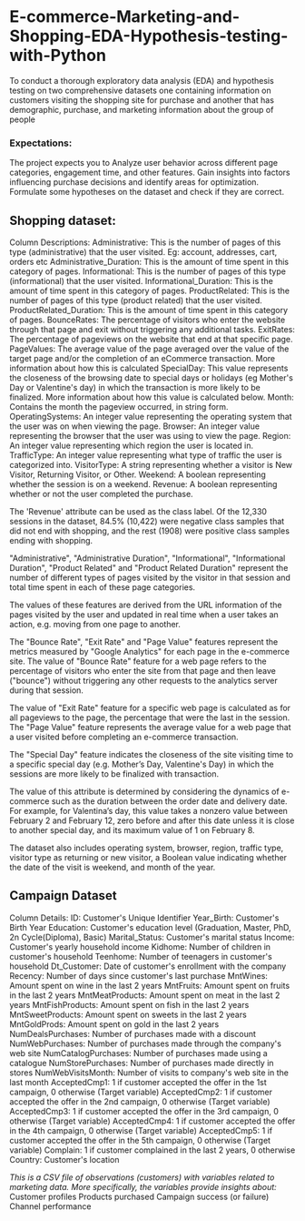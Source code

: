# E-commerce-Marketing-and-Shopping-EDA-Hypothesis-testing-with-Python

To conduct a thorough exploratory data analysis (EDA) and hypothesis testing on two comprehensive datasets one containing information on customers visiting the shopping site for purchase and another that has demographic, purchase, and marketing information about the group of people

### Expectations:
The project expects you to Analyze user behavior across different page categories, engagement time, and other features. Gain insights into factors influencing purchase decisions and identify areas for optimization. Formulate some hypotheses on the dataset and check if they are correct.

## Shopping dataset:
Column Descriptions:
Administrative: This is the number of pages of this type (administrative) that the user visited. Eg: account, addresses, cart, orders etc
Administrative_Duration: This is the amount of time spent in this category of pages.
Informational: This is the number of pages of this type (informational) that the user visited.
Informational_Duration: This is the amount of time spent in this category of pages.
ProductRelated: This is the number of pages of this type (product related) that the user visited.
ProductRelated_Duration: This is the amount of time spent in this category of pages.
BounceRates: The percentage of visitors who enter the website through that page and exit without triggering any additional tasks.
ExitRates: The percentage of pageviews on the website that end at that specific page.
PageValues: The average value of the page averaged over the value of the target page and/or the completion of an eCommerce transaction.
More information about how this is calculated
SpecialDay: This value represents the closeness of the browsing date to special days or holidays (eg Mother's Day or Valentine's day) in which the transaction is more likely to be finalized. More information about how this value is calculated below.
Month: Contains the month the pageview occurred, in string form.
OperatingSystems: An integer value representing the operating system that the user was on when viewing the page.
Browser: An integer value representing the browser that the user was using to view the page.
Region: An integer value representing which region the user is located in.
TrafficType: An integer value representing what type of traffic the user is categorized into.
VisitorType: A string representing whether a visitor is New Visitor, Returning Visitor, or Other.
Weekend: A boolean representing whether the session is on a weekend.
Revenue: A boolean representing whether or not the user completed the purchase.

The 'Revenue' attribute can be used as the class label. Of the 12,330 sessions in the dataset, 84.5% (10,422) were negative class samples that did not end with shopping, and the rest (1908) were positive class samples ending with shopping.

"Administrative", "Administrative Duration", "Informational", "Informational Duration", "Product Related" and "Product Related Duration" represent the number of different types of pages visited by the visitor in that session and total time spent in each of these page categories.

The values of these features are derived from the URL information of the pages visited by the user and updated in real time when a user takes an action, e.g. moving from one page to another.

The "Bounce Rate", "Exit Rate" and "Page Value" features represent the metrics measured by "Google Analytics" for each page in the e-commerce site. The value of "Bounce Rate" feature for a web page refers to the percentage of visitors who enter the site from that page and then leave ("bounce") without triggering any other requests to the analytics server during that session.

The value of "Exit Rate" feature for a specific web page is calculated as for all pageviews to the page, the percentage that were the last in the session. The "Page Value" feature represents the average value for a web page that a user visited before completing an e-commerce transaction.

The "Special Day" feature indicates the closeness of the site visiting time to a specific special day (e.g. Mother’s Day, Valentine's Day) in which the sessions are more likely to be finalized with transaction.

The value of this attribute is determined by considering the dynamics of e-commerce such as the duration between the order date and delivery date. For example, for Valentina’s day, this value takes a nonzero value between February 2 and February 12, zero before and after this date unless it is close to another special day, and its maximum value of 1 on February 8.

The dataset also includes operating system, browser, region, traffic type, visitor type as returning or new visitor, a Boolean value indicating whether the date of the visit is weekend, and month of the year.

## Campaign Dataset
Column Details:
ID: Customer's Unique Identifier
Year_Birth: Customer's Birth Year
Education: Customer's education level (Graduation, Master, PhD, 2n Cycle(Diploma), Basic)
Marital_Status: Customer's marital status
Income: Customer's yearly household income
Kidhome: Number of children in customer's household
Teenhome: Number of teenagers in customer's household
Dt_Customer: Date of customer's enrollment with the company
Recency: Number of days since customer's last purchase
MntWines: Amount spent on wine in the last 2 years
MntFruits: Amount spent on fruits in the last 2 years
MntMeatProducts: Amount spent on meat in the last 2 years
MntFishProducts: Amount spent on fish in the last 2 years
MntSweetProducts: Amount spent on sweets in the last 2 years
MntGoldProds: Amount spent on gold in the last 2 years
NumDealsPurchases: Number of purchases made with a discount
NumWebPurchases: Number of purchases made through the company's web site
NumCatalogPurchases: Number of purchases made using a catalogue
NumStorePurchases: Number of purchases made directly in stores
NumWebVisitsMonth: Number of visits to company's web site in the last month
AcceptedCmp1: 1 if customer accepted the offer in the 1st campaign, 0 otherwise (Target variable)
AcceptedCmp2: 1 if customer accepted the offer in the 2nd campaign, 0 otherwise (Target variable)
AcceptedCmp3: 1 if customer accepted the offer in the 3rd campaign, 0 otherwise (Target variable)
AcceptedCmp4: 1 if customer accepted the offer in the 4th campaign, 0 otherwise (Target variable)
AcceptedCmp5: 1 if customer accepted the offer in the 5th campaign, 0 otherwise (Target variable)
Complain: 1 if customer complained in the last 2 years, 0 otherwise
Country: Customer's location

*This is a CSV file of observations (customers) with variables related to marketing data. More specifically, the variables provide insights about:*
Customer profiles
Products purchased
Campaign success (or failure)
Channel performance


